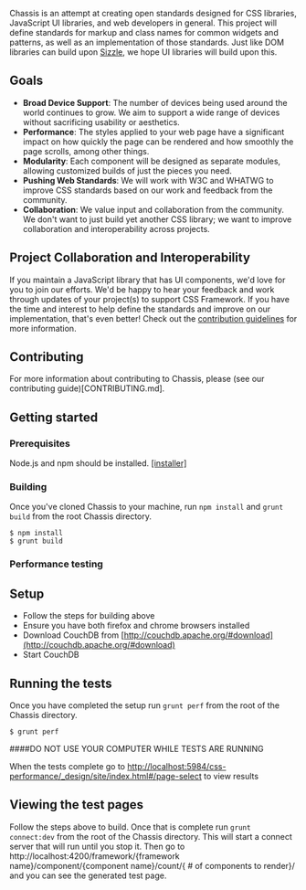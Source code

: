 Chassis is an attempt at creating open standards designed for CSS libraries, JavaScript UI libraries, and web developers in general. This project will define standards for markup and class names for common widgets and patterns, as well as an implementation of those standards. Just like DOM libraries can build upon [Sizzle](https://github.com/jquery/sizzle), we hope UI libraries will build upon this.

## Goals

* **Broad Device Support**: The number of devices being used around the world continues to grow. We aim to support a wide range of devices without sacrificing usability or aesthetics.
* **Performance**: The styles applied to your web page have a significant impact on how quickly the page can be rendered and how smoothly the page scrolls, among other things.
* **Modularity**: Each component will be designed as separate modules, allowing customized builds of just the pieces you need.
* **Pushing Web Standards**: We will work with W3C and WHATWG to improve CSS standards based on our work and feedback from the community.
* **Collaboration**: We value input and collaboration from the community. We don't want to just build yet another CSS library; we want to improve collaboration and interoperability across projects.

## Project Collaboration and Interoperability

If you maintain a JavaScript library that has UI components, we'd love for you to join our efforts. We'd be happy to hear your feedback and work through updates of your project(s) to support CSS Framework. If you have the time and interest to help define the standards and improve on our implementation, that's even better! Check out the [contribution guidelines](https://github.com/jquery/css-chassis/blob/master/CONTRIBUTING.md) for more information.

## Contributing

For more information about contributing to Chassis, please (see our contributing guide)[CONTRIBUTING.md].

## Getting started

### Prerequisites

Node.js and npm should be installed. [[installer]](http://nodejs.org/download/)

### Building

Once you've cloned Chassis to your machine, run `npm install` and `grunt build` from the root Chassis directory.

```
$ npm install
$ grunt build
```

### Performance testing

## Setup

* Follow the steps for building above
* Ensure you have both firefox and chrome browsers installed
* Download CouchDB from [http://couchdb.apache.org/#download](http://couchdb.apache.org/#download)
* Start CouchDB

## Running the tests

Once you have completed the setup run `grunt perf` from the root of the Chassis directory.
```
$ grunt perf
```

####DO NOT USE YOUR COMPUTER WHILE TESTS ARE RUNNING

When the tests complete go to [http://localhost:5984/css-performance/_design/site/index.html#/page-select](http://localhost:5984/css-performance/_design/site/index.html#/page-select) to view results

## Viewing the test pages

Follow the steps above to build. Once that is complete run `grunt connect:dev` from the root of the Chassis directory. This will start a connect server that will run until you stop it. Then go to http://localhost:4200/framework/{framework name}/component/{component name}/count/{ # of components to render}/ and you can see the generated test page.
